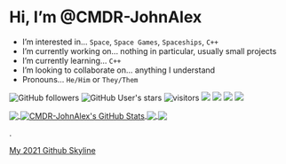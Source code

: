 # Hi, I’m @CMDR-JohnAlex
- I’m interested in... `Space`, `Space Games`, `Spaceships`, `C++`
- I’m currently working on... nothing in particular, usually small projects
- I’m currently learning... `C++`
- I’m looking to collaborate on... anything I understand
- Pronouns... `He/Him` or `They/Them`
<!-- - How to reach me... -->

![GitHub followers](https://img.shields.io/github/followers/CMDR-JohnAlex?style=social)
![GitHub User's stars](https://img.shields.io/github/stars/CMDR-JohnAlex?style=social)
![visitors](https://visitor-badge-reloaded.herokuapp.com/badge?page_id=CMDR-JohnAlex.CMDR-JohnAlex&color=2bbc8a)
![](https://img.shields.io/badge/OS-Windows_11-informational?style=flat&logo=windows&logoColor=white&color=2bbc8a)
![](https://img.shields.io/badge/Editor-Visual_Studio_Community_Preview_2022-informational?style=flat&logo=visual-studio-code&logoColor=white&color=2bbc8a)
![](https://img.shields.io/badge/Code-C++-informational?style=flat&logo=cplusplus&logoColor=white&color=2bbc8a)
![](https://img.shields.io/badge/Tools-Github-informational?style=flat&logo=github&logoColor=white&color=2bbc8a)

<a href="https://github.com/CMDR-JohnAlex/CMDR-JohnAlex">
	<img align="center" src="https://github-readme-stats.vercel.app/api/top-langs/?username=CMDR-JohnAlex&langs_count=3&theme=radical" />
</a>
<a href="https://github.com/CMDR-JohnAlex/CMDR-JohnAlex">
	<img align="center" src="https://github-readme-stats.vercel.app/api?username=CMDR-JohnAlex&show_icons=true&line_height=27&theme=radical&count_private=true" alt="CMDR-JohnAlex's GitHub Stats" />
</a>
<a href="https://github.com/CMDR-JohnAlex/guessTheNumber">
	<img align="center" src="https://github-readme-stats.vercel.app/api/pin/?username=CMDR-JohnAlex&repo=guessTheNumber&show_icons=true&theme=radical" />
</a>
<a href="https://github.com/CMDR-JohnAlex/AdventOfCodeSolutions">
	<img align="center" src="https://github-readme-stats.vercel.app/api/pin/?username=CMDR-JohnAlex&repo=AdventOfCodeSolutions&show_icons=true&theme=radical" />
</a>

.

<a href="https://skyline.github.com/CMDR-JohnAlex/2021" title="2021 Github Skyline">My 2021 Github Skyline</a>

<!---
CMDR-JohnAlex/CMDR-JohnAlex is a special repository because its `README.md` (this file) appears on your GitHub profile.
You can click the Preview link to take a look at your changes.
--->
